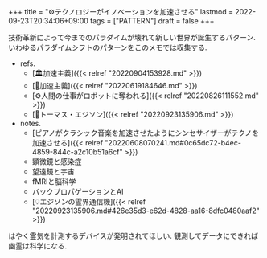 +++
title = "⚙テクノロジーがイノベーションを加速させる"
lastmod = 2022-09-23T20:34:06+09:00
tags = ["PATTERN"]
draft = false
+++

技術革新によって今までのパラダイムが壊れて新しい世界が誕生するパターン.いわゆるパラダイムシフトのパターンをこのメモでは収集する.

-   refs.
    -   [🏛加速主義]({{< relref "20220904153928.md" >}})
    -   [📝加速主義]({{< relref "20220619184646.md" >}})
    -   [⚙人間の仕事がロボットに奪われる]({{< relref "20220826111552.md" >}})
    -   [👨トーマス・エジソン]({{< relref "20220923135906.md" >}})
-   notes.
    -   [ピアノがクラシック音楽を加速させたようにシンセサイザーがテクノを加速させる]({{< relref "20220608070241.md#0c65dc72-b4ec-4859-844c-a2c10b51a6cf" >}})
    -   顕微鏡と感染症
    -   望遠鏡と宇宙
    -   fMRIと脳科学
    -   バックプロパゲーションとAI
    -   [💡エジソンの霊界通信機]({{< relref "20220923135906.md#426e35d3-e62d-4828-aa16-8dfc0480aaf2" >}})

はやく霊気を計測するデバイスが発明されてほしい. 観測してデータにできれば幽霊は科学になる.
